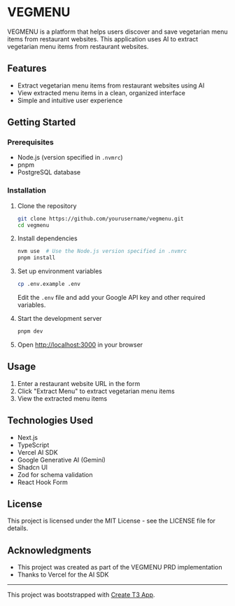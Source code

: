 # VEGMENU

VEGMENU is a platform that helps users discover and save vegetarian menu items from restaurant websites. This application uses AI to extract vegetarian menu items from restaurant websites.

## Features

- Extract vegetarian menu items from restaurant websites using AI
- View extracted menu items in a clean, organized interface
- Simple and intuitive user experience

## Getting Started

### Prerequisites

- Node.js (version specified in `.nvmrc`)
- pnpm
- PostgreSQL database

### Installation

1. Clone the repository
   ```bash
   git clone https://github.com/yourusername/vegmenu.git
   cd vegmenu
   ```

2. Install dependencies
   ```bash
   nvm use  # Use the Node.js version specified in .nvmrc
   pnpm install
   ```

3. Set up environment variables
   ```bash
   cp .env.example .env
   ```
   
   Edit the `.env` file and add your Google API key and other required variables.

4. Start the development server
   ```bash
   pnpm dev
   ```

5. Open [http://localhost:3000](http://localhost:3000) in your browser

## Usage

1. Enter a restaurant website URL in the form
2. Click "Extract Menu" to extract vegetarian menu items
3. View the extracted menu items

## Technologies Used

- Next.js
- TypeScript
- Vercel AI SDK
- Google Generative AI (Gemini)
- Shadcn UI
- Zod for schema validation
- React Hook Form

## License

This project is licensed under the MIT License - see the LICENSE file for details.

## Acknowledgments

- This project was created as part of the VEGMENU PRD implementation
- Thanks to Vercel for the AI SDK

---

This project was bootstrapped with [Create T3 App](https://create.t3.gg/).
